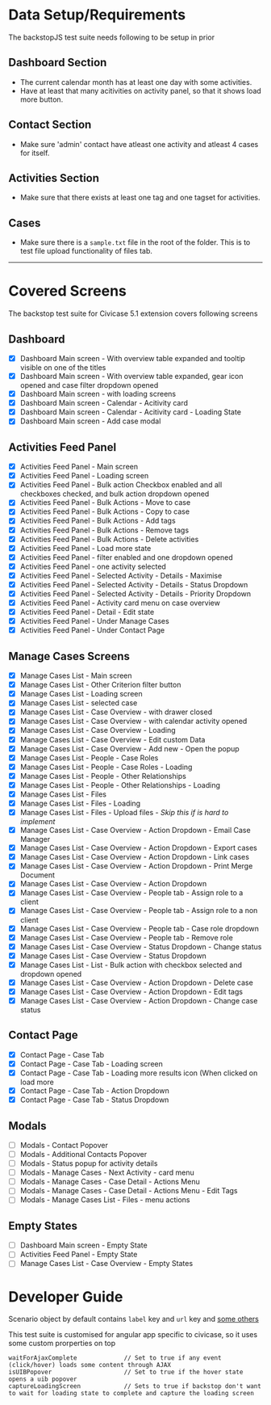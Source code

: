 # Data Setup/Requirements
 The backstopJS test suite needs following to be setup in prior

## Dashboard Section
* The current calendar month has at least one day with some activities.
* Have at least that many acitivities on activity panel, so that it shows load more button.

## Contact Section
* Make sure 'admin' contact have atleast one activity and atleast 4 cases for itself.

## Activities Section
* Make sure that there exists at least one tag and one tagset for activities.

## Cases
* Make sure there is a `sample.txt` file in the root of the folder. This is to test file upload functionality of files tab.
---

# Covered Screens
The backstop test suite for Civicase 5.1 extension covers following screens

## Dashboard
- [x] Dashboard Main screen - With overview table expanded and tooltip visible on one of the titles
- [x] Dashboard Main screen - With overview table expanded, gear icon opened and case filter dropdown opened
- [x] Dashboard Main screen - with loading screens
- [x] Dashboard Main screen - Calendar - Acitivity card
- [x] Dashboard Main screen - Calendar - Acitivity card - Loading State
- [x] Dashboard Main screen - Add case modal

## Activities Feed Panel
- [x] Activities Feed Panel - Main screen
- [x] Activities Feed Panel - Loading screen
- [x] Activities Feed Panel - Bulk action Checkbox enabled and all checkboxes checked, and bulk action dropdown opened
- [x] Activities Feed Panel - Bulk Actions - Move to case
- [x] Activities Feed Panel - Bulk Actions - Copy to case
- [x] Activities Feed Panel - Bulk Actions - Add tags
- [x] Activities Feed Panel - Bulk Actions - Remove tags
- [x] Activities Feed Panel - Bulk Actions - Delete activities
- [x] Activities Feed Panel - Load more state
- [x] Activities Feed Panel - filter enabled and one dropdown opened
- [x] Activities Feed Panel - one activity selected
- [x] Activities Feed Panel - Selected Activity - Details - Maximise
- [x] Activities Feed Panel - Selected Activity - Details - Status Dropdown
- [x] Activities Feed Panel - Selected Activity - Details - Priority Dropdown
- [x] Activities Feed Panel - Activity card menu on case overview
- [x] Activities Feed Panel - Detail - Edit state
- [x] Activities Feed Panel - Under Manage Cases
- [x] Activities Feed Panel - Under Contact Page

## Manage Cases Screens
- [x] Manage Cases List - Main screen
- [x] Manage Cases List - Other Criterion filter button
- [x] Manage Cases List - Loading screen
- [x] Manage Cases List - selected case
- [x] Manage Cases List - Case Overview - with drawer closed
- [x] Manage Cases List - Case Overview - with calendar activity opened
- [x] Manage Cases List - Case Overview - Loading
- [x] Manage Cases List - Case Overview - Edit custom Data
- [x] Manage Cases List - Case Overview - Add new - Open the popup
- [x] Manage Cases List - People - Case Roles
- [x] Manage Cases List - People - Case Roles - Loading
- [x] Manage Cases List - People - Other Relationships
- [x] Manage Cases List - People - Other Relationships - Loading
- [x] Manage Cases List - Files
- [x] Manage Cases List - Files - Loading
- [x] Manage Cases List - Files - Upload files - *Skip this if is hard to implement*
- [x] Manage Cases List - Case Overview - Action Dropdown - Email Case Manager
- [x] Manage Cases List - Case Overview - Action Dropdown - Export cases
- [x] Manage Cases List - Case Overview - Action Dropdown - Link cases
- [x] Manage Cases List - Case Overview - Action Dropdown - Print Merge Document
- [x] Manage Cases List - Case Overview - Action Dropdown
- [x] Manage Cases List - Case Overview - People tab - Assign role to a client
- [x] Manage Cases List - Case Overview - People tab - Assign role to a non client
- [x] Manage Cases List - Case Overview - People tab - Case role dropdown
- [x] Manage Cases List - Case Overview - People tab - Remove role
- [x] Manage Cases List - Case Overview - Status Dropdown - Change status
- [x] Manage Cases List - Case Overview - Status Dropdown
- [x] Manage Cases List - List - Bulk action with checkbox selected and dropdown opened
- [x] Manage Cases List - Case Overview - Action Dropdown - Delete case
- [x] Manage Cases List - Case Overview - Action Dropdown - Edit tags
- [x] Manage Cases List - Case Overview - Action Dropdown - Change case status

## Contact Page
- [x] Contact Page - Case Tab
- [x] Contact Page - Case Tab - Loading screen
- [x] Contact Page - Case Tab - Loading more results icon (When clicked on load more
- [x] Contact Page - Case Tab - Action Dropdown
- [x] Contact Page - Case Tab - Status Dropdown

## Modals
- [ ] Modals - Contact Popover
- [ ] Modals - Additional Contacts Popover
- [ ] Modals - Status popup for activity details
- [ ] Modals - Manage Cases - Next Activity - card menu
- [ ] Modals - Manage Cases - Case Detail - Actions Menu
- [ ] Modals - Manage Cases - Case Detail - Actions Menu - Edit Tags
- [ ] Modals - Manage Cases List - Files - menu actions

## Empty States
- [ ] Dashboard Main screen - Empty State
- [ ] Activities Feed Panel - Empty State
- [ ] Manage Cases List - Case Overview - Empty States

# Developer Guide

Scenario object by default contains `label` key and `url` key and [some others](https://github.com/garris/BackstopJS#advanced-scenarios)

This test suite is customised for angular app specific to civicase, so it uses some custom prorperties on top

```
waitForAjaxComplete             // Set to true if any event (click/hover) loads some content through AJAX
isUIBPopover                    // Set to true if the hover state opens a uib popover
captureLoadingScreen            // Sets to true if backstop don't want to wait for loading state to complete and capture the loading screen
```
